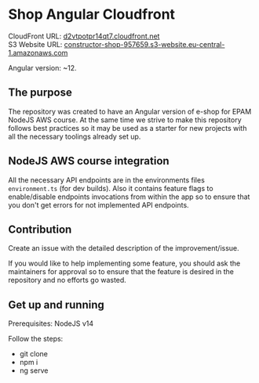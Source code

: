 # Shop Angular Cloudfront

CloudFront URL: [d2vtpotpr14qt7.cloudfront.net](https://d2vtpotpr14qt7.cloudfront.net/)  
S3 Website URL: [constructor-shop-957659.s3-website.eu-central-1.amazonaws.com](http://constructor-shop-957659.s3-website.eu-central-1.amazonaws.com/)

Angular version: ~12.

## The purpose

The repository was created to have an Angular version of e-shop for EPAM NodeJS AWS course. At the same time we strive to make this repository follows best practices so it may be used as a starter for new projects with all the necessary toolings already set up.

## NodeJS AWS course integration

All the necessary API endpoints are in the environments files `environment.ts` (for dev builds). Also it contains feature flags to enable/disable endpoints invocations from within the app so to ensure that you don't get errors for not implemented API endpoints.

## Contribution

Create an issue with the detailed description of the improvement/issue.

If you would like to help implementing some feature, you should ask the maintainers for approval so to ensure that the feature is desired in the repository and no efforts go wasted.

## Get up and running

Prerequisites: NodeJS v14

Follow the steps:

- git clone
- npm i
- ng serve
